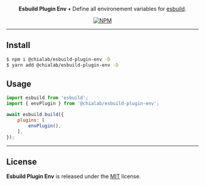 <p align="center">
    <strong>Esbuild Plugin Env</strong> • Define all environement variables for <a href="https://esbuild.github.io/">esbuild</a>.
</p>

<p align="center">
    <a href="https://www.npmjs.com/package/@chialab/esbuild-plugin-env"><img alt="NPM" src="https://img.shields.io/npm/v/@chialab/esbuild-plugin-env.svg?style=flat-square"></a>
</p>

---

## Install

```sh
$ npm i @chialab/esbuild-plugin-env -D
$ yarn add @chialab/esbuild-plugin-env -D
```

## Usage

```js
import esbuild from 'esbuild';
import { envPlugin } from '@chialab/esbuild-plugin-env';

await esbuild.build({
    plugins: [
        envPlugin(),
    ],
});
```

---

## License

**Esbuild Plugin Env** is released under the [MIT](https://github.com/chialab/rna/blob/master/packages/esbuild-plugin-env/LICENSE) license.

